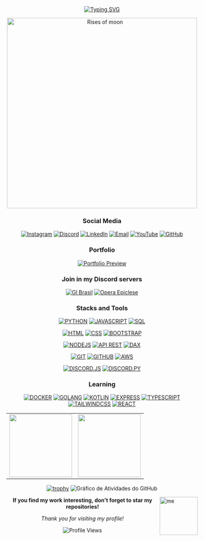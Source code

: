 <div align="center">

[![Typing SVG](https://readme-typing-svg.herokuapp.com/?color=7C3AED&size=35&center=true&vCenter=true&width=1000&lines=Welcome,+My+name+is+Ryan+Rodrigues!;Bem+vindo,+Meu+Nome+é+Ryan+Rodrigues!&color=0F766E&pause=1000)](https://git.io/typing-svg)

</div>

<div align="center">
  <img src="https://i.imgur.com/5pM5Ava.png" width="500" alt="Rises of moon">
</div>



<div align="center">
  
  <h3>Social Media</h3>

  [![Instagram](https://img.shields.io/badge/Instagram-F97316?style=for-the-badge&logo=instagram&logoColor=white)](https://instagram.com/ryan.ditko)
  [![Discord](https://img.shields.io/badge/Discord-7C3AED?style=for-the-badge&logo=discord&logoColor=white)](https://discord.gg/eWkcKYKCc4)
  [![LinkedIn](https://img.shields.io/badge/LinkedIn-0F766E?style=for-the-badge&logo=linkedin&logoColor=white)](https://www.linkedin.com/in/ryan-rodrigues-592a27313)
  [![Email](https://img.shields.io/badge/Email-DC2626?style=for-the-badge&logo=gmail&logoColor=white)](mailto:yryurodriguess@gmail.com)
  [![YouTube](https://img.shields.io/badge/Youtube-BE185D?style=for-the-badge&logo=youtube&logoColor=white)](https://www.youtube.com/@Ryanditko)
  [![GitHub](https://img.shields.io/badge/Github-6B21A8?style=for-the-badge&logo=github&logoColor=white)](https://github.com/Ryanditko)
  
  
   <h3>Portfolio</h3>
   
   <div align="center">

[![Portfolio Preview](https://img.shields.io/badge/Portfolio_Preview-8B5CF6?style=for-the-badge&logo=vercel&logoColor=white)](https://ryandev-dun.vercel.app)

</div>


  <h3>Join in my Discord servers</h3>

  [![GI Brasil](https://cardzera.audibert.dev/api/748720691645251716?backgroundColor=F3E5F5&buttonColor=7C3AED&buttonTextColor=ffffff&infoColor=6B21A8&nameColor=581C87&borderRadius=10&titleLen=24&elipsis=false&t={timestamp})](https://discord.gg/gibrasil)
  [![Opera Epiclese](https://cardzera.audibert.dev/api/996403908530405406?backgroundColor=ECFDF5&buttonColor=059669&buttonTextColor=ffffff&infoColor=047857&nameColor=064E3B&borderRadius=10&titleLen=24&elipsis=false&t={timestamp})](https://discord.gg/operaepiclese)


<h3>Stacks and Tools</h3>

<!-- Linguagens -->
[![PYTHON](https://img.shields.io/badge/python-F97316?style=for-the-badge&logo=python&logoColor=white)]()
[![JAVASCRIPT](https://img.shields.io/badge/javascript-EAB308?style=for-the-badge&logo=javascript&logoColor=white)]()
[![SQL](https://img.shields.io/badge/sql-0EA5E9?style=for-the-badge&logo=postgresql&logoColor=white)]()
<!-- Frontend -->
[![HTML](https://img.shields.io/badge/html-DC2626?style=for-the-badge&logo=html5&logoColor=white)]()
[![CSS](https://img.shields.io/badge/css-2563EB?style=for-the-badge&logo=css3&logoColor=white)]()
[![BOOTSTRAP](https://img.shields.io/badge/bootstrap-7C3AED?style=for-the-badge&logo=bootstrap&logoColor=white)]()
<!-- Backend -->
[![NODEJS](https://img.shields.io/badge/node.js-059669?style=for-the-badge&logo=node.js&logoColor=white)]()
[![API REST](https://img.shields.io/badge/api_rest-F97316?style=for-the-badge&logo=postman&logoColor=white)]()
[![DAX](https://img.shields.io/badge/dax-EA580C?style=for-the-badge&logo=powerbi&logoColor=white)]()
<!-- Controle de versão e DevOps -->
[![GIT](https://img.shields.io/badge/git-DC2626?style=for-the-badge&logo=git&logoColor=white)]()
[![GITHUB](https://img.shields.io/badge/github-6B21A8?style=for-the-badge&logo=github&logoColor=white)]()
[![AWS](https://img.shields.io/badge/aws-F59E0B?style=for-the-badge&logo=amazonwebservices&logoColor=white)]()
<!-- Discord Bots -->
[![DISCORD.JS](https://img.shields.io/badge/discord.js-7C3AED?style=for-the-badge&logo=discord&logoColor=white)]()
[![DISCORD.PY](https://img.shields.io/badge/discord.py-7C3AED?style=for-the-badge&logo=discord&logoColor=white)]()

<h3>Learning</h3>

[![DOCKER](https://img.shields.io/badge/docker-0EA5E9?style=for-the-badge&logo=docker&logoColor=white)]()
[![GOLANG](https://img.shields.io/badge/go-0F766E?style=for-the-badge&logo=go&logoColor=white)]()
[![KOTLIN](https://img.shields.io/badge/kotlin-7C3AED?style=for-the-badge&logo=kotlin&logoColor=white)]()
[![EXPRESS](https://img.shields.io/badge/express-059669?style=for-the-badge&logo=express&logoColor=white)]()
[![TYPESCRIPT](https://img.shields.io/badge/typescript-2563EB?style=for-the-badge&logo=typescript&logoColor=white)]()
[![TAILWINDCSS](https://img.shields.io/badge/tailwindcss-0F766E?style=for-the-badge&logo=tailwindcss&logoColor=white)]()
[![REACT](https://img.shields.io/badge/react-0EA5E9?style=for-the-badge&logo=react&logoColor=white)]()

  <table>
    <tr>
      <td>
        <img src="https://github-readme-stats.vercel.app/api?username=Ryanditko&theme=buefy&hide_border=true&include_all_commits=true&count_private=true&show_icons=true&bg_color=00000000&title_color=7C3AED&text_color=374151&icon_color=F97316&hide=contribs" height="165"/>
      </td>
      <td>
        <img src="https://github-readme-stats.vercel.app/api/top-langs/?username=Ryanditko&layout=compact&theme=buefy&hide_border=true&bg_color=00000000&title_color=7C3AED&text_color=374151" height="165"/>
      </td>
    </tr>
  </table>
  
  [![trophy](https://github-profile-trophy.vercel.app/?username=Ryanditko&theme=flat&no-frame=true&no-bg=true&margin-w=4&row=1&column=7&title=Stars,Followers,Commits,Repositories,MultipleLang,PullRequest,Issues)](https://github.com/ryo-ma/github-profile-trophy)
  ![Gráfico de Atividades do GitHub](https://github-readme-activity-graph.vercel.app/graph?username=Ryanditko&theme=minimal&bg_color=00000000&color=7C3AED&line=0F766E&point=0F766E&area=true&hide_border=true&area_color=0F766E30)
  

</div>

<img align="right" src="https://i.imgur.com/M88ww3B.png" alt="me" style="min-width: 100px; max-width: 100px; width: 100px;">


<div align="center">

**If you find my work interesting, don't forget to star my repositories!**

*Thank you for visiting my profile!*

</div>

<div align="center">
  
  ![Profile Views](https://komarev.com/ghpvc/?username=Ryanditko&label=Profile%20Views&color=7C3AED&style=flat)
  
</div>

